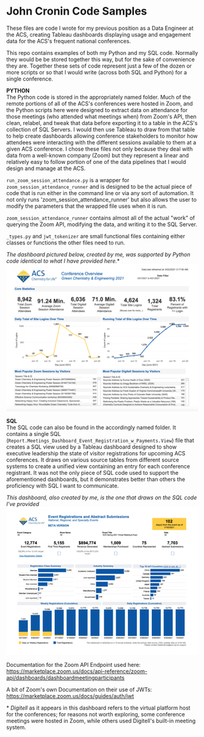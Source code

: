 # John Cronin Code Samples

These files are code I wrote for my previous position as a Data Engineer at the ACS, creating Tableau dashboards displaying usage and engagement data for the ACS's frequent national conferences.

This repo contains examples of both my Python and my SQL code. Normally they would be be stored together this way, but for the sake of convenience they are. Together these sets of code represent just a few of the dozen or more scripts or so that I would write (across both SQL and Python) for a single conference. 

**PYTHON**  
The Python code is stored in the appropriately named folder. Much of the remote portions of all of the ACS's conferences were hosted in Zoom, and the Python scripts here were designed to extract data on attendance for those meetings (who attended what meetings when) from Zoom's API, then clean, relabel, and tweak that data before exporting it to a table in the ACS's collection of SQL Servers. I would then use Tableau to draw from that table to help create dashboards allowing conference stakeholders to monitor how attendees were interacting with the different sessions available to them at a given ACS conference. I chose these files not only because they deal with data from a well-known company (Zoom) but they represent a linear and relatively easy to follow portion of one of the data pipelines that I would design and manage at the ACS.

`run_zoom_session_attendance.py` is a wrapper for `zoom_session_attendance_runner` and is designed to be the actual piece
of code that is run either in the command line or via any sort of automation. It not only runs 'zoom_session_attendance_runner' but also allows the user to modify the parameters that the wrapped file uses when it is run.

`zoom_session_attendance_runner` contains almost all of the actual "work" of querying the Zoom API, modifying the data, and writing it to the SQL Server. 

`_types.py` and `jwt_tokenizer` are small functional files containing either classes or functions the other files need to run.

*The dashboard pictured below, created by me, was supported by Python code identical to what I have provided here.*\*
![Conference_Engagement_Summary](https://github.com/croninjohn/code_examples/blob/master/Dashboards/Conference_Engagement_Summary.png?raw=true)

**SQL**   
The SQL code can also be found in the accordingly named folder. It contains a single SQL (`Report.Meetings_Dashboard_Event_Registration_w_Payments.View`) file that creates a SQL view used by a Tableau dashboard designed to show executive leadership the state of visitor registrations for upcoming ACS conferences. It draws on various source tables from different source systems to create a unified view containing an entry for each conference registrant. It was not the only piece of SQL code used to support the aforementioned dashboards, but it demonstrates better than others the proficiency with SQL I want to communicate.

*This dashboard, also created by me, is the one that draws on the SQL code I've provided*
![Conference_Registrations_Summary](https://github.com/croninjohn/code_examples/blob/master/Dashboards/Conference_Registrations_Summary.png?raw=true)



Documentation for the Zoom API Endpoint used here:
https://marketplace.zoom.us/docs/api-reference/zoom-api/dashboards/dashboardmeetingparticipants

A bit of Zoom's own Documentation on their use of JWTs:
https://marketplace.zoom.us/docs/guides/auth/jwt


\* *Digitell* as it appears in this dashboard refers to the virtual platform host for the conferences; for reasons not worth exploring, some conference meetings were hosted in Zoom, while others used Digitell's built-in meeting system.
